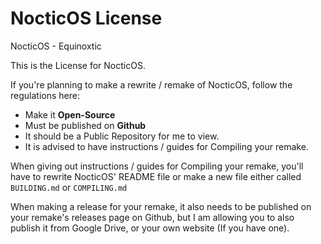 # NocticOS License

NocticOS - Equinoxtic

This is the License for NocticOS.

If you're planning to make a rewrite / remake of NocticOS, follow the regulations here:

* Make it **Open-Source**
* Must be published on **Github**
* It should be a Public Repository for me to view.
* It is advised to have instructions / guides for Compiling your remake.

When giving out instructions / guides for Compiling your remake, you'll have to rewrite NocticOS' README file or make a new file either called ``BUILDING.md`` or ``COMPILING.md``

When making a release for your remake, it also needs to be published on your remake's releases page on Github, but I am allowing you to also publish it from Google Drive, or your own website (If you have one).
